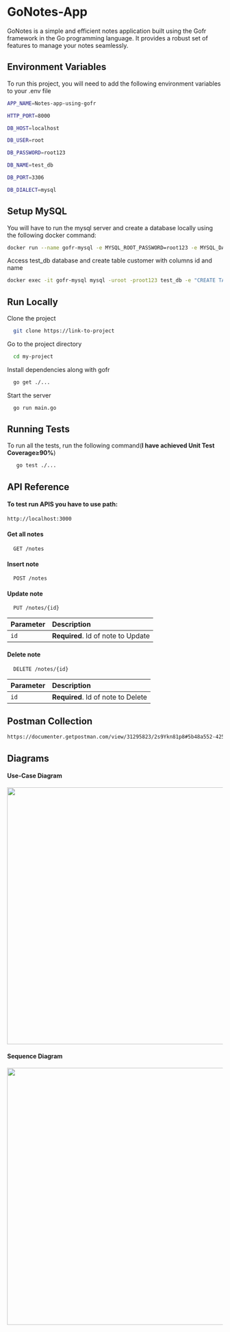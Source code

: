
# GoNotes-App
GoNotes is a simple and efficient notes application built using the Gofr framework in the Go programming language. It provides a robust set of features to manage your notes seamlessly. 


## Environment Variables

To run this project, you will need to add the following environment variables to your .env file
```bash
APP_NAME=Notes-app-using-gofr

HTTP_PORT=8000

DB_HOST=localhost

DB_USER=root

DB_PASSWORD=root123

DB_NAME=test_db

DB_PORT=3306

DB_DIALECT=mysql
```
## Setup MySQL

You will have to run the mysql server and create a database locally using the following docker command:

```bash
docker run --name gofr-mysql -e MYSQL_ROOT_PASSWORD=root123 -e MYSQL_DATABASE=test_db -p 3306:3306 -d mysql:8.0.30
```

Access test_db database and create table customer with columns id and name

```bash
docker exec -it gofr-mysql mysql -uroot -proot123 test_db -e "CREATE TABLE notes ( note_id INT AUTO_INCREMENT PRIMARY KEY, title VARCHAR(255) NOT NULL UNIQUE, content TEXT NOT NULL);"
```
## Run Locally

Clone the project

```bash
  git clone https://link-to-project
```

Go to the project directory

```bash
  cd my-project
```

Install dependencies along with gofr

```bash
  go get ./...
```

Start the server

```bash
  go run main.go
```


## Running Tests

To run all the tests, run the following command(**I have achieved Unit Test Coverage≥90%**)

```bash
   go test ./...
```


## API Reference

#### To test run APIS you have to use path:
```bash
http://localhost:3000
```


#### Get all notes

```
  GET /notes
```
#### Insert note

```
  POST /notes
```

#### Update note

```
  PUT /notes/{id}
```
| Parameter | Description                      |
| :-------- |:-------------------------------- |
| `id`      |**Required**. Id of note to Update |


#### Delete note

```
  DELETE /notes/{id}
```
| Parameter | Description                      |
| :-------- |:-------------------------------- |
| `id`      |**Required**. Id of note to Delete |



## Postman Collection

```bash
https://documenter.getpostman.com/view/31295823/2s9Ykn81p8#5b48a552-4252-45fd-b6d4-5143c6f912bd
```
## Diagrams
#### Use-Case Diagram 
<img src="https://iili.io/JuXPHhu.png" height="600" width="800" />

#### Sequence Diagram 
<img src="https://iili.io/JuXPHhu.png" height="600" width="800" />
